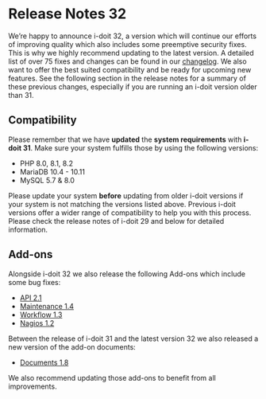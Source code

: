 # Release Notes 32

We’re happy to announce i-doit 32, a version which will continue our efforts of improving quality which also includes some preemptive security fixes. This is why we highly recommend updating to the latest version. A detailed list of over 75 fixes and changes can be found in our [changelog](../changelogs/changelog-32.md).
We also want to offer the best suited compatibility and be ready for upcoming new features. See the following section in the release notes for a summary of these previous changes, especially if you are running an i-doit version older than 31.

## Compatibility

Please remember that we have **updated** the **system requirements** with **i-doit 31**. Make sure your system fulfills those by using the following versions:

-   PHP 8.0, 8.1, 8.2
-   MariaDB 10.4 - 10.11
-   MySQL 5.7 & 8.0

Please update your system **before** updating from older i-doit versions if your system is not matching the versions listed above.
Previous i-doit versions offer a wider range of compatibility to help you with this process. Please check the release notes of i-doit 29 and below for detailed information.

## Add-ons

Alongside i-doit 32 we also release the following Add-ons which include some bug fixes:

-   [API 2.1](../../i-doit-add-ons/api/index.md)
-   [Maintenance 1.4](../../i-doit-add-ons/maintenance.md)
-   [Workflow 1.3](../../i-doit-add-ons/workflow.md)
-   [Nagios 1.2](../../automatisierung-und-integration/network-monitoring/nagios.md)

Between the release of i-doit 31 and the latest version 32 we also released a new version of the add-on documents:

-   [Documents 1.8](../../i-doit-add-ons/documents/index.md)

We also recommend updating those add-ons to benefit from all improvements.
